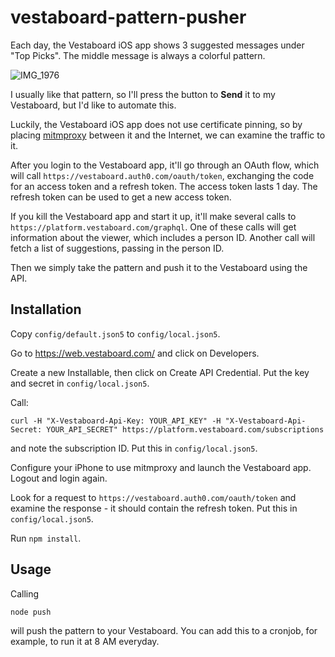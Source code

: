 # vestaboard-pattern-pusher

Each day, the Vestaboard iOS app shows 3 suggested messages under "Top Picks". The middle message is always a colorful pattern.

![IMG_1976](https://user-images.githubusercontent.com/57770/132603297-e3a0a540-6110-49a9-8f4b-31399c904bee.jpg)

I usually like that pattern, so I'll press the button to **Send** it to my Vestaboard, but I'd like to automate this.

Luckily, the Vestaboard iOS app does not use certificate pinning, so by placing [mitmproxy](https://mitmproxy.org/) between it and the Internet, we can examine the traffic to it.

After you login to the Vestaboard app, it'll go through an OAuth flow, which will call `https://vestaboard.auth0.com/oauth/token`, exchanging the code for an access token and a refresh token. The access token lasts 1 day. The refresh token can be used to get a new access token.

If you kill the Vestaboard app and start it up, it'll make several calls to `https://platform.vestaboard.com/graphql`. One of these calls will get information about the viewer, which includes a person ID. Another call will fetch a list of suggestions, passing in the person ID.

Then we simply take the pattern and push it to the Vestaboard using the API.

## Installation

Copy `config/default.json5` to `config/local.json5`.

Go to https://web.vestaboard.com/ and click on Developers.

Create a new Installable, then click on Create API Credential. Put the key and secret in `config/local.json5`.

Call:

```
curl -H "X-Vestaboard-Api-Key: YOUR_API_KEY" -H "X-Vestaboard-Api-Secret: YOUR_API_SECRET" https://platform.vestaboard.com/subscriptions
```

and note the subscription ID. Put this in `config/local.json5`.

Configure your iPhone to use mitmproxy and launch the Vestaboard app. Logout and login again.

Look for a request to `https://vestaboard.auth0.com/oauth/token` and examine the response - it should contain the refresh token. Put this in `config/local.json5`.

Run `npm install`.

## Usage

Calling 

```
node push
```

will push the pattern to your Vestaboard. You can add this to a cronjob, for example, to run it at 8 AM everyday.
